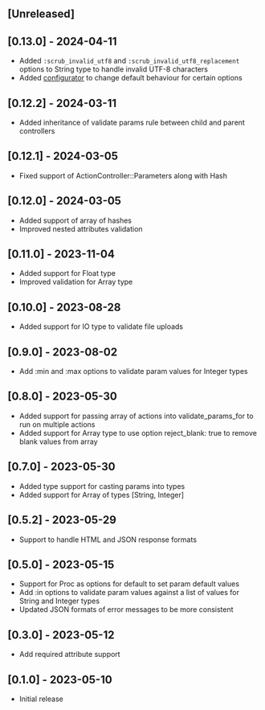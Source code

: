 ## [Unreleased]

## [0.13.0] - 2024-04-11

- Added `:scrub_invalid_utf8` and `:scrub_invalid_utf8_replacement` options to String type to handle invalid UTF-8 characters
- Added [configurator](README.md#configuration) to change default behaviour for certain options

## [0.12.2] - 2024-03-11

- Added inheritance of validate params rule between child and parent controllers

## [0.12.1] - 2024-03-05

- Fixed support of ActionController::Parameters along with Hash

## [0.12.0] - 2024-03-05

- Added support of array of hashes
- Improved nested attributes validation

## [0.11.0] - 2023-11-04

- Added support for Float type
- Improved validation for Array type

## [0.10.0] - 2023-08-28

- Added support for IO type to validate file uploads

## [0.9.0] - 2023-08-02

- Add :min and :max options to validate param values for Integer types

## [0.8.0] - 2023-05-30

- Added support for passing array of actions into validate_params_for to run on multiple actions
- Added support for Array type to use option reject_blank: true to remove blank values from array

## [0.7.0] - 2023-05-30

- Added type support for casting params into types
- Added support for Array of types [String, Integer]

## [0.5.2] - 2023-05-29

- Support to handle HTML and JSON response formats

## [0.5.0] - 2023-05-15

- Support for Proc as options for default to set param default values
- Add :in options to validate param values against a list of values for String and Integer types
- Updated JSON formats of error messages to be more consistent

## [0.3.0] - 2023-05-12

- Add required attribute support

## [0.1.0] - 2023-05-10

- Initial release
